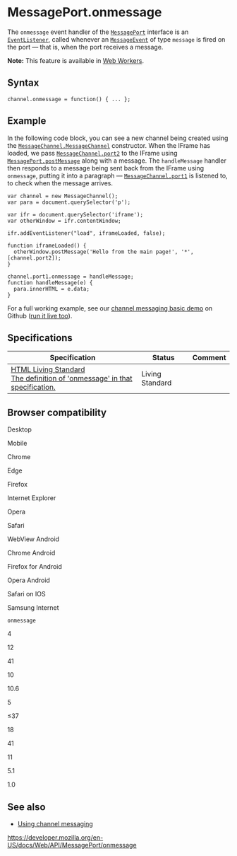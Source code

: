 MessagePort.onmessage
=====================

The `onmessage` event handler of the [`MessagePort`](../messageport) interface is an [`EventListener`](../eventlistener), called whenever an [`MessageEvent`](../messageevent) of type `message` is fired on the port — that is, when the port receives a message.

**Note:** This feature is available in [Web Workers](../web_workers_api).

Syntax
------

    channel.onmessage = function() { ... };

Example
-------

In the following code block, you can see a new channel being created using the [`MessageChannel.MessageChannel`](../messagechannel) constructor. When the IFrame has loaded, we pass [`MessageChannel.port2`](../messagechannel/port2) to the IFrame using [`MessagePort.postMessage`](postmessage) along with a message. The `handleMessage` handler then responds to a message being sent back from the IFrame using `onmessage`, putting it into a paragraph — [`MessageChannel.port1`](../messagechannel/port1) is listened to, to check when the message arrives.

    var channel = new MessageChannel();
    var para = document.querySelector('p');

    var ifr = document.querySelector('iframe');
    var otherWindow = ifr.contentWindow;

    ifr.addEventListener("load", iframeLoaded, false);

    function iframeLoaded() {
      otherWindow.postMessage('Hello from the main page!', '*', [channel.port2]);
    }

    channel.port1.onmessage = handleMessage;
    function handleMessage(e) {
      para.innerHTML = e.data;
    }   

For a full working example, see our [channel messaging basic demo](https://github.com/mdn/channel-messaging-basic-demo) on Github ([run it live too](https://mdn.github.io/channel-messaging-basic-demo/)).

Specifications
--------------

<table><thead><tr class="header"><th>Specification</th><th>Status</th><th>Comment</th></tr></thead><tbody><tr class="odd"><td><a href="https://html.spec.whatwg.org/multipage/web-messaging.html#handler-messageport-onmessage">HTML Living Standard<br />
<span class="small">The definition of 'onmessage' in that specification.</span></a></td><td><span class="spec-living">Living Standard</span></td><td></td></tr></tbody></table>

Browser compatibility
---------------------

Desktop

Mobile

Chrome

Edge

Firefox

Internet Explorer

Opera

Safari

WebView Android

Chrome Android

Firefox for Android

Opera Android

Safari on IOS

Samsung Internet

`onmessage`

4

12

41

10

10.6

5

≤37

18

41

11

5.1

1.0

See also
--------

-   [Using channel messaging](../channel_messaging_api/using_channel_messaging)

<a href="https://developer.mozilla.org/en-US/docs/Web/API/MessagePort/onmessage" class="_attribution-link">https://developer.mozilla.org/en-US/docs/Web/API/MessagePort/onmessage</a>
